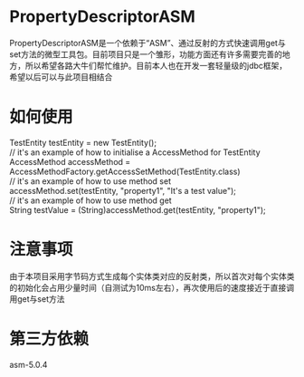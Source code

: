 # PropertyDescriptorASM
  PropertyDescriptorASM是一个依赖于“ASM”、通过反射的方式快速调用get与set方法的微型工具包。目前项目只是一个雏形，功能方面还有许多需要完善的地方，所以希望各路大牛们帮忙维护。目前本人也在开发一套轻量级的jdbc框架，希望以后可以与此项目相结合
# 如何使用
  TestEntity testEntity = new TestEntity(); <br/>
  // it's an example of how to initialise a AccessMethod for TestEntity <br/>
  AccessMethod accessMethod = AccessMethodFactory.getAccessSetMethod(TestEntity.class) <br/>
  // it's an example of how to use method set <br/>
  accessMethod.set(testEntity, "property1", "It's a test value"); <br/>
  // it's an example of how to use method get <br/>
  String testValue = (String)accessMethod.get(testEntity, "property1");
# 注意事项
  由于本项目采用字节码方式生成每个实体类对应的反射类，所以首次对每个实体类的初始化会占用少量时间（自测试为10ms左右），再次使用后的速度接近于直接调用get与set方法
# 第三方依赖
  asm-5.0.4
